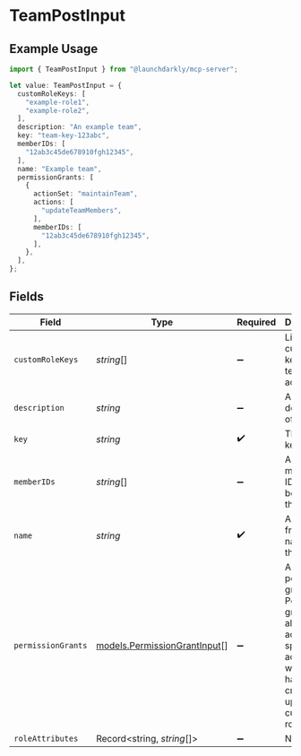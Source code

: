 # TeamPostInput

## Example Usage

```typescript
import { TeamPostInput } from "@launchdarkly/mcp-server";

let value: TeamPostInput = {
  customRoleKeys: [
    "example-role1",
    "example-role2",
  ],
  description: "An example team",
  key: "team-key-123abc",
  memberIDs: [
    "12ab3c45de678910fgh12345",
  ],
  name: "Example team",
  permissionGrants: [
    {
      actionSet: "maintainTeam",
      actions: [
        "updateTeamMembers",
      ],
      memberIDs: [
        "12ab3c45de678910fgh12345",
      ],
    },
  ],
};
```

## Fields

| Field                                                                                                                               | Type                                                                                                                                | Required                                                                                                                            | Description                                                                                                                         | Example                                                                                                                             |
| ----------------------------------------------------------------------------------------------------------------------------------- | ----------------------------------------------------------------------------------------------------------------------------------- | ----------------------------------------------------------------------------------------------------------------------------------- | ----------------------------------------------------------------------------------------------------------------------------------- | ----------------------------------------------------------------------------------------------------------------------------------- |
| `customRoleKeys`                                                                                                                    | *string*[]                                                                                                                          | :heavy_minus_sign:                                                                                                                  | List of custom role keys the team will access                                                                                       | [<br/>"example-role1",<br/>"example-role2"<br/>]                                                                                    |
| `description`                                                                                                                       | *string*                                                                                                                            | :heavy_minus_sign:                                                                                                                  | A description of the team                                                                                                           | An example team                                                                                                                     |
| `key`                                                                                                                               | *string*                                                                                                                            | :heavy_check_mark:                                                                                                                  | The team key                                                                                                                        | team-key-123abc                                                                                                                     |
| `memberIDs`                                                                                                                         | *string*[]                                                                                                                          | :heavy_minus_sign:                                                                                                                  | A list of member IDs who belong to the team                                                                                         | [<br/>"12ab3c45de678910fgh12345"<br/>]                                                                                              |
| `name`                                                                                                                              | *string*                                                                                                                            | :heavy_check_mark:                                                                                                                  | A human-friendly name for the team                                                                                                  | Example team                                                                                                                        |
| `permissionGrants`                                                                                                                  | [models.PermissionGrantInput](../models/permissiongrantinput.md)[]                                                                  | :heavy_minus_sign:                                                                                                                  | A list of permission grants. Permission grants allow access to a specific action, without having to create or update a custom role. |                                                                                                                                     |
| `roleAttributes`                                                                                                                    | Record<string, *string*[]>                                                                                                          | :heavy_minus_sign:                                                                                                                  | N/A                                                                                                                                 |                                                                                                                                     |